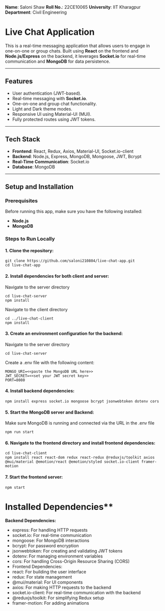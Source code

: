 **Name**: Saloni Shaw
**Roll No.**: 22CE10065
**University**: IIT Kharagpur
**Department**: Civil Engineering

# Live Chat Application

This is a real-time messaging application that allows users to engage in one-on-one or group chats. Built using **React** on the frontend and **Node.js/Express** on the backend, it leverages **Socket.io** for real-time communication and **MongoDB** for data persistence.

---

## **Features**
- User authentication (JWT-based).
- Real-time messaging with **Socket.io**.
- One-on-one and group chat functionality.
- Light and Dark theme modes.
- Responsive UI using Material-UI (MUI).
- Fully protected routes using JWT tokens.

---

## **Tech Stack**
- **Frontend**: React, Redux, Axios, Material-UI, Socket.io-client
- **Backend**: Node.js, Express, MongoDB, Mongoose, JWT, Bcrypt
- **Real-Time Communication**: Socket.io
- **Database**: MongoDB

---

## **Setup and Installation**

### **Prerequisites**

Before running this app, make sure you have the following installed:
- **Node.js** 
- **MongoDB** 

### **Steps to Run Locally**
#### 1. Clone the repository:
```
git clone https://github.com/saloni210804/live-chat-app.git
cd live-chat-app
```
#### 2. Install dependencies for both client and server:
Navigate to the server directory
```
cd live-chat-server
npm install
```
Navigate to the client directory
```
cd ../live-chat-client
npm install
```
####  3. Create an environment configuration for the backend:
Navigate to the server directory
```
cd live-chat-server
```
Create a .env file with the following content:
```
MONGO_URI=<<paste the MongoDB URL here>>
JWT_SECRET=<<set your JWT secret key>>
PORT=8080
```

####  4. Install backend dependencies:
```
npm install express socket.io mongoose bcrypt jsonwebtoken dotenv cors
```
#### 5. Start the MongoDB server and Backend:
Make sure MongoDB is running and connected via the URL in the .env file
```
npm run start
```
####  6. Navigate to the frontend directory and install frontend dependencies:
```
cd live-chat-client
npm install react react-dom redux react-redux @reduxjs/toolkit axios @mui/material @emotion/react @emotion/styled socket.io-client framer-motion
```
####  7. Start the frontend server:
```
npm start
```
# Installed Dependencies**
**Backend Dependencies:**
- express: For handling HTTP requests
- socket.io: For real-time communication
- mongoose: For MongoDB interactions
- bcrypt: For password encryption
- jsonwebtoken: For creating and validating JWT tokens
- dotenv: For managing environment variables
- cors: For handling Cross-Origin Resource Sharing (CORS)
- Frontend Dependencies:
- react: For building the user interface
- redux: For state management
- @mui/material: For UI components
- axios: For making HTTP requests to the backend
- socket.io-client: For real-time communication with the backend
- @reduxjs/toolkit: For simplifying Redux setup
- framer-motion: For adding animations

